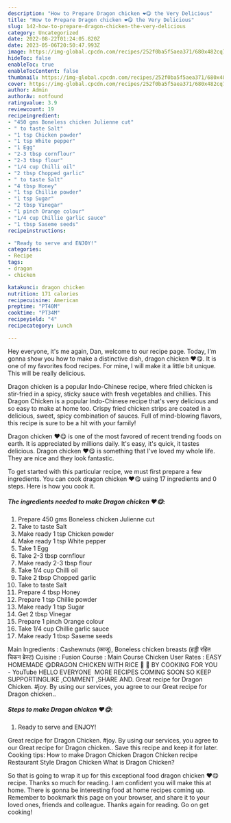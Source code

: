 ```yaml
---
description: "How to Prepare Dragon chicken ❤️😋 the Very Delicious"
title: "How to Prepare Dragon chicken ❤️😋 the Very Delicious"
slug: 142-how-to-prepare-dragon-chicken-the-very-delicious
category: Uncategorized
date: 2022-08-22T01:24:05.820Z
date: 2023-05-06T20:50:47.993Z
image: https://img-global.cpcdn.com/recipes/252f0ba5f5aea371/680x482cq70/dragon-chicken-recipe-main-photo.jpg
hideToc: false
enableToc: true
enableTocContent: false
thumbnail: https://img-global.cpcdn.com/recipes/252f0ba5f5aea371/680x482cq70/dragon-chicken-recipe-main-photo.jpg
cover: https://img-global.cpcdn.com/recipes/252f0ba5f5aea371/680x482cq70/dragon-chicken-recipe-main-photo.jpg
author: Admin
authorAv: notfound
ratingvalue: 3.9
reviewcount: 19
recipeingredient:
- "450 gms Boneless chicken Julienne cut"
- " to taste Salt"
- "1 tsp Chicken powder"
- "1 tsp White pepper"
- "1 Egg"
- "2-3 tbsp cornflour"
- "2-3 tbsp flour"
- "1/4 cup Chilli oil"
- "2 tbsp Chopped garlic"
- " to taste Salt"
- "4 tbsp Honey"
- "1 tsp Chillie powder"
- "1 tsp Sugar"
- "2 tbsp Vinegar"
- "1 pinch Orange colour"
- "1/4 cup Chillie garlic sauce"
- "1 tbsp Saseme seeds"
recipeinstructions:

- "Ready to serve and ENJOY!"
categories:
- Recipe
tags:
- dragon
- chicken

katakunci: dragon chicken 
nutrition: 171 calories
recipecuisine: American
preptime: "PT40M"
cooktime: "PT34M"
recipeyield: "4"
recipecategory: Lunch

---
```



Hey everyone, it's me again, Dan, welcome to our recipe page. Today, I'm gonna show you how to make a distinctive dish, dragon chicken ❤️😋. It is one of my favorites food recipes. For mine, I will make it a little bit unique. This will be really delicious.

Dragon chicken is a popular Indo-Chinese recipe, where fried chicken is stir-fried in a spicy, sticky sauce with fresh vegetables and chillies. This Dragon Chicken is a popular Indo-Chinese recipe that&#39;s very delicious and so easy to make at home too. Crispy fried chicken strips are coated in a delicious, sweet, spicy combination of sauces. Full of mind-blowing flavors, this recipe is sure to be a hit with your family!

Dragon chicken ❤️😋 is one of the most favored of recent trending foods on earth. It is appreciated by millions daily. It's easy, it's quick, it tastes delicious. Dragon chicken ❤️😋 is something that I've loved my whole life. They are nice and they look fantastic.


To get started with this particular recipe, we must first prepare a few ingredients. You can cook dragon chicken ❤️😋 using 17 ingredients and 0 steps. Here is how you cook it.

<!--inarticleads1-->

##### The ingredients needed to make Dragon chicken ❤️😋:

1. Prepare 450 gms Boneless chicken Julienne cut
1. Take  to taste Salt
1. Make ready 1 tsp Chicken powder
1. Make ready 1 tsp White pepper
1. Take 1 Egg
1. Take 2-3 tbsp cornflour
1. Make ready 2-3 tbsp flour
1. Take 1/4 cup Chilli oil
1. Take 2 tbsp Chopped garlic
1. Take  to taste Salt
1. Prepare 4 tbsp Honey
1. Prepare 1 tsp Chillie powder
1. Make ready 1 tsp Sugar
1. Get 2 tbsp Vinegar
1. Prepare 1 pinch Orange colour
1. Take 1/4 cup Chillie garlic sauce
1. Make ready 1 tbsp Saseme seeds


Main Ingredients : Cashewnuts (काजू), Boneless chicken breasts (हड्डी रहित चिकन ब्रेस्ट) Cuisine : Fusion Course : Main Course Chicken User Rates : EASY HOMEMADE 😋DRAGON CHICKEN WITH RICE 🍗 ️🐔 BY COOKING FOR YOU ️ ️ - YouTube HELLO EVERYONE ️ MORE RECIPES COMING SOON SO KEEP SUPPORTINGLIKE ,COMMENT ,SHARE AND. Great recipe for Dragon Chicken. #joy. By using our services, you agree to our Great recipe for Dragon chicken.. 

<!--inarticleads2-->

##### Steps to make Dragon chicken ❤️😋:


1. Ready to serve and ENJOY!

Great recipe for Dragon Chicken. #joy. By using our services, you agree to our Great recipe for Dragon chicken.. Save this recipe and keep it for later. Cooking tips: How to make Dragon Chicken Dragon Chicken recipe Restaurant Style Dragon Chicken What is Dragon Chicken? 

So that is going to wrap it up for this exceptional food dragon chicken ❤️😋 recipe. Thanks so much for reading. I am confident you will make this at home. There is gonna be interesting food at home recipes coming up. Remember to bookmark this page on your browser, and share it to your loved ones, friends and colleague. Thanks again for reading. Go on get cooking!

